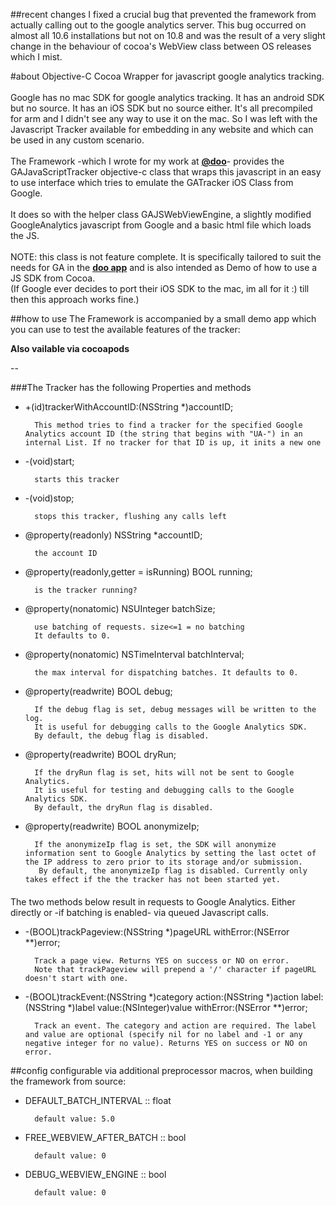 ##recent changes
I fixed a crucial bug that prevented the framework from actually calling out to the google analytics server. This bug occurred on almost all 10.6 installations but not on 10.8 and was the result of a very slight change in the behaviour of cocoa's WebView class between OS releases which I mist.

#about
Objective-C Cocoa Wrapper for javascript google analytics tracking.</br><br/>
Google has no mac SDK for google analytics tracking. It has an android SDK but no source. It has an iOS SDK but no source either. It's all precompiled for arm and I  didn't see any way to use it on the mac. So I was left with the Javascript Tracker available for embedding in any website and which can be used in any custom scenario.<br/></br>
The Framework -which I wrote for my work at <b>[@doo](twitter://@doo)</b>- provides the GAJavaScriptTracker objective-c class that wraps this javascript in an easy to use interface which tries to emulate the GATracker iOS Class from Google.<br/><br/>
It does so with the helper class GAJSWebViewEngine, a slightly modified GoogleAnalytics javascript from Google and a basic html file which loads the JS.<br/><br/>
NOTE: this class is not feature complete. It is specifically tailored to suit the needs for GA in the <b>[doo app](http://www.doo.net)</b> and is also intended as Demo of how to use a JS SDK from Cocoa.</br>
(If Google ever decides to port their iOS SDK to the mac, im all for it :) till then this approach works fine.)

##how to use
The Framework is accompanied by a small demo app which you can use to test the available features of the tracker:<br/>

<B>Also vailable via cocoapods</b>

--

###The Tracker has the following Properties and methods

+ +(id)trackerWithAccountID:(NSString *)accountID;

        This method tries to find a tracker for the specified Google Analytics account ID (the string that begins with "UA-") in an internal List. If no tracker for that ID is up, it inits a new one 

+ -(void)start;

		starts this tracker

+ -(void)stop;

		stops this tracker, flushing any calls left

+ @property(readonly) NSString *accountID;
		
		the account ID

+ @property(readonly,getter = isRunning) BOOL running;
	
		is the tracker running?

+ @property(nonatomic) NSUInteger batchSize;

		use batching of requests. size<=1 = no batching
		It defaults to 0.

+ @property(nonatomic) NSTimeInterval batchInterval;
	
		the max interval for dispatching batches. It defaults to 0.

+ @property(readwrite) BOOL debug;

        If the debug flag is set, debug messages will be written to the log.
        It is useful for debugging calls to the Google Analytics SDK.
        By default, the debug flag is disabled.
	
+ @property(readwrite) BOOL dryRun;

        If the dryRun flag is set, hits will not be sent to Google Analytics.
        It is useful for testing and debugging calls to the Google Analytics SDK.
        By default, the dryRun flag is disabled.

+ @property(readwrite) BOOL anonymizeIp;

		If the anonymizeIp flag is set, the SDK will anonymize information sent to Google Analytics by setting the last octet of the IP address to zero prior to its storage and/or submission.
		 By default, the anonymizeIp flag is disabled. Currently only takes effect if the the tracker has not been started yet.

####
The two methods below result in requests to Google Analytics. Either directly or -if batching is enabled- via queued Javascript calls.

+ -(BOOL)trackPageview:(NSString *)pageURL withError:(NSError **)error;

		Track a page view. Returns YES on success or NO on error.
		Note that trackPageview will prepend a '/' character if pageURL doesn't start with one.

+ -(BOOL)trackEvent:(NSString *)category action:(NSString *)action label:(NSString *)label value:(NSInteger)value withError:(NSError **)error;

		Track an event. The category and action are required. The label and value are optional (specify nil for no label and -1 or any negative integer for no value). Returns YES on success or NO on error.

##config
configurable via additional preprocessor macros, when building the framework from source:

- DEFAULT\_BATCH\_INTERVAL :: float

		default value: 5.0
	
- FREE\_WEBVIEW\_AFTER\_BATCH :: bool

		default value: 0
    
- DEBUG_WEBVIEW_ENGINE :: bool

	    default value: 0
